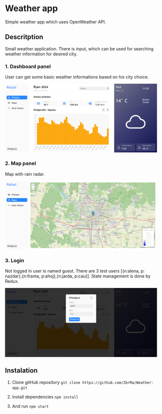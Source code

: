 # Weather app

Simple weather app which uses OpenWeather API.

## Descritption
Small weather application.
There is input, which can be used for searching weather information for desired  city.  

### 1. Dashboard panel
User can get some basic weather informations based on his city choice.  

![Interface](/public/prehled.png)

### 2. Map panel
Map with rain radar.   

![Interface](/public/mapa.png)


### 3. Login
Not logged in user is named guest. There are 3 test users [{n:alena, p: nazdar},{n:franta, p:ahoj},{n:jarda, p:cau}]. State management is done by Redux.  

![Interface](/public/login.png)  

## Instalation

1. Clone gitHub repository ```git clone https://github.com/ZbrMa/Weather-app.git```

2. Install dependencies  ```npm install```

2. And run ```npm start```
